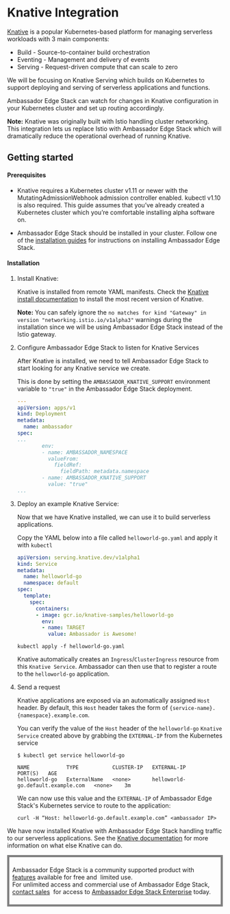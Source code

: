 # Knative Integration

[Knative](https://knative.dev/) is a popular Kubernetes-based platform for managing serverless workloads with 3 main components:
- Build - Source-to-container build orchestration
- Eventing - Management and delivery of events
- Serving - Request-driven compute that can scale to zero

We will be focusing on Knative Serving which builds on Kubernetes to support deploying and serving of serverless applications and functions.

Ambassador Edge Stack can watch for changes in Knative configuration in your Kubernetes cluster and set up routing accordingly.

**Note:** Knative was originally built with Istio handling cluster networking. This integration lets us replace Istio with Ambassador Edge Stack which will dramatically reduce the operational overhead of running Knative.

## Getting started

#### Prerequisites

- Knative requires a Kubernetes cluster v1.11 or newer with the MutatingAdmissionWebhook admission controller enabled. kubectl v1.10 is also required. This guide assumes that you’ve already created a Kubernetes cluster which you’re comfortable installing alpha software on.

- Ambassador Edge Stack should be installed in your cluster. Follow one of the [installation guides](https://www.getambassador.io/user-guide/install) for instructions on installing Ambassador Edge Stack.

#### Installation

1. Install Knative:

   Knative is installed from remote YAML manifests. Check the [Knative install documentation](https://knative.dev/docs/install/knative-with-ambassador/) to install the most recent version of Knative.

   **Note:** You can safely ignore the `no matches for kind "Gateway" in version "networking.istio.io/v1alpha3"` warnings during the installation since we will be using Ambassador Edge Stack instead of the Istio gateway.

2. Configure Ambassador Edge Stack to listen for Knative Services

    After Knative is installed, we need to tell Ambassador Edge Stack to start looking for any Knative service we create.

    This is done by setting the `AMBASSADOR_KNATIVE_SUPPORT` environment variable to `"true"` in the Ambassador Edge Stack deployment.

    ```yaml
    ---
    apiVersion: apps/v1
    kind: Deployment
    metadata:
      name: ambassador
    spec:
    ...
            env:
            - name: AMBASSADOR_NAMESPACE
              valueFrom:
                fieldRef:
                  fieldPath: metadata.namespace
            - name: AMBASSADOR_KNATIVE_SUPPORT
              value: "true"
    ...
    ```
   

3. Deploy an example Knative Service:

    Now that we have Knative installed, we can use it to build serverless applications.

    Copy the YAML below into a file called `helloworld-go.yaml` and apply it with `kubectl`

    ```yaml
    apiVersion: serving.knative.dev/v1alpha1
    kind: Service
    metadata:
      name: helloworld-go
      namespace: default
    spec:
      template:
        spec:
          containers:
          - image: gcr.io/knative-samples/helloworld-go
            env: 
            - name: TARGET
              value: Ambassador is Awesome!
    ```

    ```
    kubectl apply -f helloworld-go.yaml
    ```
   
   Knative automatically creates an `Ingress`/`ClusterIngress` resource from this `Knative Service`. Ambassador can then use that to register a route to the `helloworld-go` application.
   
5. Send a request 

    Knative applications are exposed via an automatically assigned `Host` header. By default, this `Host` header takes the form of `{service-name}.{namespace}.example.com`.

    You can verify the value of the `Host` header of the `helloworld-go` `Knative Service` created above by grabbing the `EXTERNAL-IP` from the Kubernetes service

    ```
    $ kubectl get service helloworld-go

    NAME            TYPE           CLUSTER-IP   EXTERNAL-IP                         PORT(S)   AGE
    helloworld-go   ExternalName   <none>       helloworld-go.default.example.com   <none>    3m
    ```

    We can now use this value and the `EXTERNAL-IP` of Ambassador Edge Stack's Kubernetes service to route to the application:

    ```
    curl -H “Host: helloworld-go.default.example.com” <ambassador IP>
    ```

We have now installed Knative with Ambassador Edge Stack handling traffic to our serverless applications. See the [Knative documentation](https://knative.dev/umentation/) for more information on what else Knative can do.

<div style="border: thick solid gray;padding:0.5em"> 

Ambassador Edge Stack is a community supported product with 
[features](getambassador.io/features) available for free and 
limited use. For unlimited access and commercial use of
Ambassador Edge Stack, [contact sales](https:/www.getambassador.io/contact) 
for access to [Ambassador Edge Stack Enterprise](/user-guide/ambassador-edge-stack-enterprise) today.

</div>
</p>
